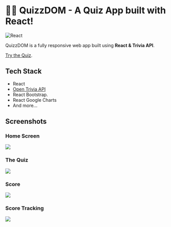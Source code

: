 #  🙋🏻‍ QuizzDOM - A Quiz App built with React!

![React](https://img.shields.io/badge/React-17.0.2-61dafb)


QuizzDOM is a fully responsive web app built using **React & Trivia API**.

[Try the Quiz](http://quizzdom.vercel.app).


## Tech Stack

- React
- [Open Trivia API](https://opentdb.com/api_config.php)
- React Bootstrap.
- React Google Charts
- And more...

## Screenshots

### Home Screen
<img src="https://github.com/drkPrince/spotify-profile/blob/main/screenshots/homescreen.ng" />

### The Quiz 
<img src="https://github.com/drkPrince/spotify-profile/blob/main/screenshots/library.pg" />

### Score
<img src="https://github.com/drkPrince/spotify-profile/blob/main/screenshots/mood.pn" />

### Score Tracking 
<img src="https://github.com/drkPrince/spotify-profile/blob/main/screenshots/trackFeatures.pg" />

